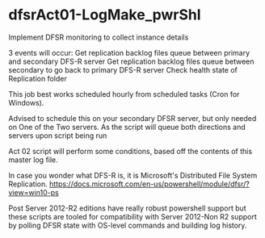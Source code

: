 # dfsrAct01-LogMake_pwrShl
Implement DFSR monitoring to collect instance details

3 events will occur:
  Get replication backlog files queue between primary and secondary DFS-R server
  Get replication backlog files queue between secondary to go back to primary DFS-R server
  Check health state of Replication folder
  
This job best works scheduled hourly from scheduled tasks (Cron for Windows).

Advised to schedule this on your secondary DFSR server, but only needed on One of the Two servers. As the script will queue both directions and servers upon script being run

Act 02 script will perform some conditions, based off the contents of this master log file.

In case you wonder what DFS-R is, it is Microsoft's Distributed File System Replication.
https://docs.microsoft.com/en-us/powershell/module/dfsr/?view=win10-ps

Post Server 2012-R2 editions have really robust powershell support but these scripts are tooled for compatibility with Server 2012-Non R2 support by polling DFSR state with OS-level commands and building log history.
